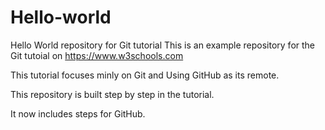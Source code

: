 # Hello-world 
Hello World repository for Git tutorial
This is an example repository for the Git tutoial on https://www.w3schools.com

This tutorial focuses minly on Git and Using GitHub as its remote.
 
This repository is built step by step in the tutorial. 

It now includes steps for GitHub.

